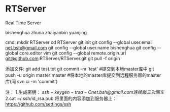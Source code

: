 RTServer
========

Real Time Server

bishenghua zhuna zhaiyanbin yuanjing

cmd:
mkdir RTServer
cd RTServer
git init
git config --global user.email net.bsh@gmail.com
git config --global user.name bishenghua
git config --global core.editor vim
git config --global remote.origin.url git@github.com:RTServer/RTServer.git
git pull -f origin

添加文件:
git add test.txt
git commit -m 'test' #提交到本地master库中
git push -u origin master:master #将本地的master库提交到远程服务器的master库(同 svn ci -m 'commit')




注：
1.生成密钥：
$ssh-keygen -t rsa -C net.bsh@gmail.com
连续敲三次回车
2.$cat ~/.ssh/id_rsa.pub
将里面的内容添加到服务器上：https://github.com/settings/ssh
